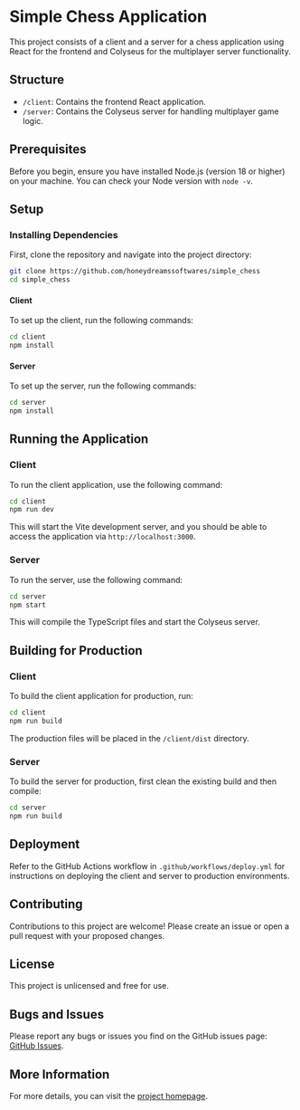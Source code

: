 # Simple Chess Application

This project consists of a client and a server for a chess application using React for the frontend and Colyseus for the multiplayer server functionality.

## Structure

- `/client`: Contains the frontend React application.
- `/server`: Contains the Colyseus server for handling multiplayer game logic.

## Prerequisites

Before you begin, ensure you have installed Node.js (version 18 or higher) on your machine. You can check your Node version with `node -v`.

## Setup

### Installing Dependencies

First, clone the repository and navigate into the project directory:

```bash
git clone https://github.com/honeydreamssoftwares/simple_chess
cd simple_chess
```

#### Client

To set up the client, run the following commands:

```bash
cd client
npm install
```

#### Server

To set up the server, run the following commands:

```bash
cd server
npm install
```

## Running the Application

### Client

To run the client application, use the following command:

```bash
cd client
npm run dev
```

This will start the Vite development server, and you should be able to access the application via `http://localhost:3000`.

### Server

To run the server, use the following command:

```bash
cd server
npm start
```

This will compile the TypeScript files and start the Colyseus server.

## Building for Production

### Client

To build the client application for production, run:

```bash
cd client
npm run build
```

The production files will be placed in the `/client/dist` directory.

### Server

To build the server for production, first clean the existing build and then compile:

```bash
cd server
npm run build
```

## Deployment

Refer to the GitHub Actions workflow in `.github/workflows/deploy.yml` for instructions on deploying the client and server to production environments.

## Contributing

Contributions to this project are welcome! Please create an issue or open a pull request with your proposed changes.

## License

This project is unlicensed and free for use.

## Bugs and Issues

Please report any bugs or issues you find on the GitHub issues page: [GitHub Issues](https://github.com/colyseus/create-colyseus/issues).

## More Information

For more details, you can visit the [project homepage](https://github.com/colyseus/create-colyseus#readme).

